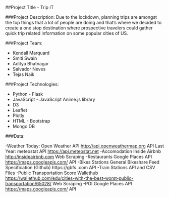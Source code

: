 ##Project Title - Trip IT

###Project Description:
Due to the lockdown, planning trips are amongst the top things that a lot of people are doing and that’s where we decided to create a one stop destination where prospective travelers could gather quick trip related information on some popular cities of US.

###Project Team:
- Kendall Marquard
- Smiti Swain
- Aditya Bhatnagar
- Salvador Neves
- Tejas Naik

###Project Technologies:
- Python - Flask
- JavaScript - JavaScript Anime.js library
- D3
- Leaflet
- Plotly
- HTML - Bootstrap
- Mongo DB

###Data:

-Weather Today: Open Weather API http://api.openweathermap.org API Last Year: meteostat API https://api.meteostat.net
-Accomodation Inside Airbnb http://insideairbnb.com Web Scraping
-Restaurants Google Places API https://maps.googleapis.com/ API
-Bikes Stations General Bikeshare Feed Specification (Github) https://gbfs..com API
-Train Stations API and CSV Files
-Public Transportation Score Wallethub https://wallethub.com/edu/cities-with-the-best-worst-public-transportation/65028/ Web Scraping
-POI Google Places API https://maps.googleapis.com/ API

